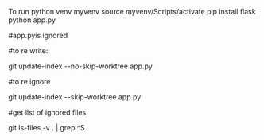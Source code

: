 To run
python venv myvenv
source myvenv/Scripts/activate
pip install flask
python app.py


#app.pyis ignored

#to re write:

git update-index --no-skip-worktree app.py

#to re ignore

git update-index --skip-worktree app.py

#get list of ignored files

git ls-files -v . | grep ^S
